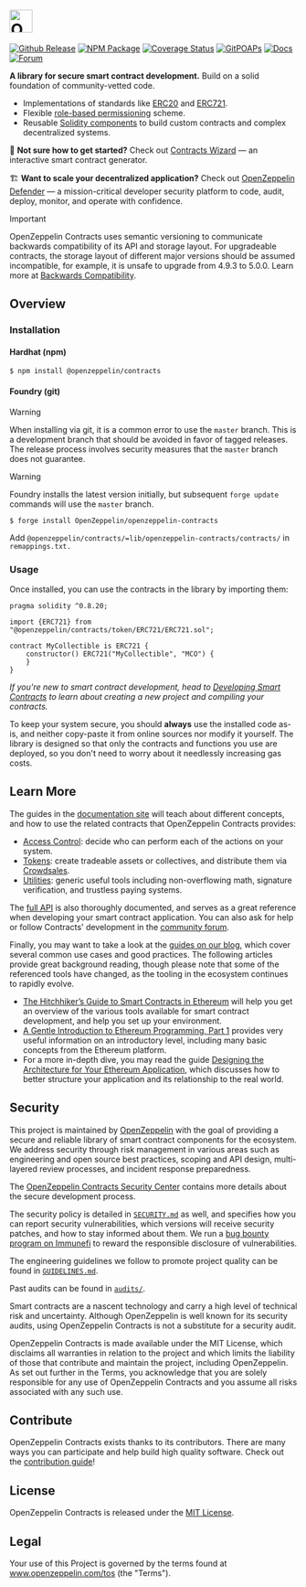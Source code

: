 # <img src="story-chain-logo.png" alt="OpenZeppelin" height="40px">

[![Github Release](https://img.shields.io/github/v/tag/OpenZeppelin/openzeppelin-contracts.svg?filter=v*&sort=semver&label=github)](https://github.com/OpenZeppelin/openzeppelin-contracts/releases/latest)
[![NPM Package](https://img.shields.io/npm/v/@openzeppelin/contracts.svg)](https://www.npmjs.org/package/@openzeppelin/contracts)
[![Coverage Status](https://codecov.io/gh/OpenZeppelin/openzeppelin-contracts/graph/badge.svg)](https://codecov.io/gh/OpenZeppelin/openzeppelin-contracts)
[![GitPOAPs](https://public-api.gitpoap.io/v1/repo/OpenZeppelin/openzeppelin-contracts/badge)](https://www.gitpoap.io/gh/OpenZeppelin/openzeppelin-contracts)
[![Docs](https://img.shields.io/badge/docs-%F0%9F%93%84-yellow)](https://docs.openzeppelin.com/contracts)
[![Forum](https://img.shields.io/badge/forum-%F0%9F%92%AC-yellow)](https://forum.openzeppelin.com/)

**A library for secure smart contract development.** Build on a solid foundation of community-vetted code.

 * Implementations of standards like [ERC20](https://docs.openzeppelin.com/contracts/erc20) and [ERC721](https://docs.openzeppelin.com/contracts/erc721).
 * Flexible [role-based permissioning](https://docs.openzeppelin.com/contracts/access-control) scheme.
 * Reusable [Solidity components](https://docs.openzeppelin.com/contracts/utilities) to build custom contracts and complex decentralized systems.

:mage: **Not sure how to get started?** Check out [Contracts Wizard](https://wizard.openzeppelin.com/) — an interactive smart contract generator.

:building_construction: **Want to scale your decentralized application?** Check out [OpenZeppelin Defender](https://openzeppelin.com/defender) — a mission-critical developer security platform to code, audit, deploy, monitor, and operate with confidence.

> [!IMPORTANT]
> OpenZeppelin Contracts uses semantic versioning to communicate backwards compatibility of its API and storage layout. For upgradeable contracts, the storage layout of different major versions should be assumed incompatible, for example, it is unsafe to upgrade from 4.9.3 to 5.0.0. Learn more at [Backwards Compatibility](https://docs.openzeppelin.com/contracts/backwards-compatibility).

## Overview

### Installation

#### Hardhat (npm)

```
$ npm install @openzeppelin/contracts
```

#### Foundry (git)

> [!WARNING]
> When installing via git, it is a common error to use the `master` branch. This is a development branch that should be avoided in favor of tagged releases. The release process involves security measures that the `master` branch does not guarantee.

> [!WARNING]
> Foundry installs the latest version initially, but subsequent `forge update` commands will use the `master` branch.

```
$ forge install OpenZeppelin/openzeppelin-contracts
```

Add `@openzeppelin/contracts/=lib/openzeppelin-contracts/contracts/` in `remappings.txt.`

### Usage

Once installed, you can use the contracts in the library by importing them:

```solidity
pragma solidity ^0.8.20;

import {ERC721} from "@openzeppelin/contracts/token/ERC721/ERC721.sol";

contract MyCollectible is ERC721 {
    constructor() ERC721("MyCollectible", "MCO") {
    }
}
```

_If you're new to smart contract development, head to [Developing Smart Contracts](https://docs.openzeppelin.com/learn/developing-smart-contracts) to learn about creating a new project and compiling your contracts._

To keep your system secure, you should **always** use the installed code as-is, and neither copy-paste it from online sources nor modify it yourself. The library is designed so that only the contracts and functions you use are deployed, so you don't need to worry about it needlessly increasing gas costs.

## Learn More

The guides in the [documentation site](https://docs.openzeppelin.com/contracts) will teach about different concepts, and how to use the related contracts that OpenZeppelin Contracts provides:

* [Access Control](https://docs.openzeppelin.com/contracts/access-control): decide who can perform each of the actions on your system.
* [Tokens](https://docs.openzeppelin.com/contracts/tokens): create tradeable assets or collectives, and distribute them via [Crowdsales](https://docs.openzeppelin.com/contracts/crowdsales).
* [Utilities](https://docs.openzeppelin.com/contracts/utilities): generic useful tools including non-overflowing math, signature verification, and trustless paying systems.

The [full API](https://docs.openzeppelin.com/contracts/api/token/ERC20) is also thoroughly documented, and serves as a great reference when developing your smart contract application. You can also ask for help or follow Contracts' development in the [community forum](https://forum.openzeppelin.com).

Finally, you may want to take a look at the [guides on our blog](https://blog.openzeppelin.com/), which cover several common use cases and good practices. The following articles provide great background reading, though please note that some of the referenced tools have changed, as the tooling in the ecosystem continues to rapidly evolve.

* [The Hitchhiker’s Guide to Smart Contracts in Ethereum](https://blog.openzeppelin.com/the-hitchhikers-guide-to-smart-contracts-in-ethereum-848f08001f05) will help you get an overview of the various tools available for smart contract development, and help you set up your environment.
* [A Gentle Introduction to Ethereum Programming, Part 1](https://blog.openzeppelin.com/a-gentle-introduction-to-ethereum-programming-part-1-783cc7796094) provides very useful information on an introductory level, including many basic concepts from the Ethereum platform.
* For a more in-depth dive, you may read the guide [Designing the Architecture for Your Ethereum Application](https://blog.openzeppelin.com/designing-the-architecture-for-your-ethereum-application-9cec086f8317), which discusses how to better structure your application and its relationship to the real world.

## Security

This project is maintained by [OpenZeppelin](https://openzeppelin.com) with the goal of providing a secure and reliable library of smart contract components for the ecosystem. We address security through risk management in various areas such as engineering and open source best practices, scoping and API design, multi-layered review processes, and incident response preparedness.

The [OpenZeppelin Contracts Security Center](https://contracts.openzeppelin.com/security) contains more details about the secure development process.

The security policy is detailed in [`SECURITY.md`](./SECURITY.md) as well, and specifies how you can report security vulnerabilities, which versions will receive security patches, and how to stay informed about them. We run a [bug bounty program on Immunefi](https://immunefi.com/bounty/openzeppelin) to reward the responsible disclosure of vulnerabilities.

The engineering guidelines we follow to promote project quality can be found in [`GUIDELINES.md`](./GUIDELINES.md).

Past audits can be found in [`audits/`](./audits).

Smart contracts are a nascent technology and carry a high level of technical risk and uncertainty. Although OpenZeppelin is well known for its security audits, using OpenZeppelin Contracts is not a substitute for a security audit.

OpenZeppelin Contracts is made available under the MIT License, which disclaims all warranties in relation to the project and which limits the liability of those that contribute and maintain the project, including OpenZeppelin. As set out further in the Terms, you acknowledge that you are solely responsible for any use of OpenZeppelin Contracts and you assume all risks associated with any such use.

## Contribute

OpenZeppelin Contracts exists thanks to its contributors. There are many ways you can participate and help build high quality software. Check out the [contribution guide](CONTRIBUTING.md)!

## License

OpenZeppelin Contracts is released under the [MIT License](LICENSE).

## Legal

Your use of this Project is governed by the terms found at www.openzeppelin.com/tos (the "Terms").
